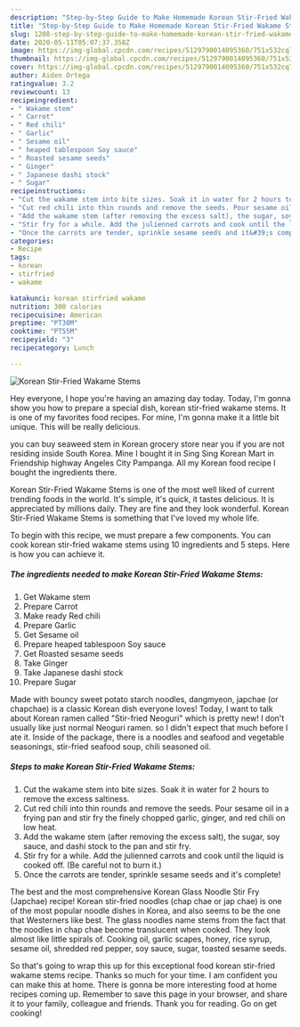 ```yaml
---
description: "Step-by-Step Guide to Make Homemade Korean Stir-Fried Wakame Stems"
title: "Step-by-Step Guide to Make Homemade Korean Stir-Fried Wakame Stems"
slug: 1208-step-by-step-guide-to-make-homemade-korean-stir-fried-wakame-stems
date: 2020-05-11T05:07:37.358Z
image: https://img-global.cpcdn.com/recipes/5129790014095360/751x532cq70/korean-stir-fried-wakame-stems-recipe-main-photo.jpg
thumbnail: https://img-global.cpcdn.com/recipes/5129790014095360/751x532cq70/korean-stir-fried-wakame-stems-recipe-main-photo.jpg
cover: https://img-global.cpcdn.com/recipes/5129790014095360/751x532cq70/korean-stir-fried-wakame-stems-recipe-main-photo.jpg
author: Aiden Ortega
ratingvalue: 3.2
reviewcount: 13
recipeingredient:
- " Wakame stem"
- " Carrot"
- " Red chili"
- " Garlic"
- " Sesame oil"
- " heaped tablespoon Soy sauce"
- " Roasted sesame seeds"
- " Ginger"
- " Japanese dashi stock"
- " Sugar"
recipeinstructions:
- "Cut the wakame stem into bite sizes. Soak it in water for 2 hours to remove the excess saltiness."
- "Cut red chili into thin rounds and remove the seeds. Pour sesame oil in a frying pan and stir fry the finely chopped garlic, ginger, and red chili on low heat."
- "Add the wakame stem (after removing the excess salt), the sugar, soy sauce, and dashi stock to the pan and stir fry."
- "Stir fry for a while. Add the julienned carrots and cook until the liquid is cooked off. (Be careful not to burn it.)"
- "Once the carrots are tender, sprinkle sesame seeds and it&#39;s complete!"
categories:
- Recipe
tags:
- korean
- stirfried
- wakame

katakunci: korean stirfried wakame 
nutrition: 300 calories
recipecuisine: American
preptime: "PT30M"
cooktime: "PT55M"
recipeyield: "3"
recipecategory: Lunch

---
```



![Korean Stir-Fried Wakame Stems](https://img-global.cpcdn.com/recipes/5129790014095360/751x532cq70/korean-stir-fried-wakame-stems-recipe-main-photo.jpg)

Hey everyone, I hope you're having an amazing day today. Today, I'm gonna show you how to prepare a special dish, korean stir-fried wakame stems. It is one of my favorites food recipes. For mine, I'm gonna make it a little bit unique. This will be really delicious.

you can buy seaweed stem in Korean grocery store near you if you are not residing inside South Korea. Mine I bought it in Sing Sing Korean Mart in Friendship highway Angeles City Pampanga. All my Korean food recipe I bought the ingredients there.

Korean Stir-Fried Wakame Stems is one of the most well liked of current trending foods in the world. It's simple, it's quick, it tastes delicious. It is appreciated by millions daily. They are fine and they look wonderful. Korean Stir-Fried Wakame Stems is something that I've loved my whole life.


To begin with this recipe, we must prepare a few components. You can cook korean stir-fried wakame stems using 10 ingredients and 5 steps. Here is how you can achieve it.

<!--inarticleads1-->

##### The ingredients needed to make Korean Stir-Fried Wakame Stems:

1. Get  Wakame stem
1. Prepare  Carrot
1. Make ready  Red chili
1. Prepare  Garlic
1. Get  Sesame oil
1. Prepare  heaped tablespoon Soy sauce
1. Get  Roasted sesame seeds
1. Take  Ginger
1. Take  Japanese dashi stock
1. Prepare  Sugar


Made with bouncy sweet potato starch noodles, dangmyeon, japchae (or chapchae) is a classic Korean dish everyone loves! Today, I want to talk about Korean ramen called &#34;Stir-fried Neoguri&#34; which is pretty new! I don&#39;t usually like just normal Neoguri ramen. so I didn&#39;t expect that much before I ate it. Inside of the package, there is a noodles and seafood and vegetable seasonings, stir-fried seafood soup, chili seasoned oil. 

<!--inarticleads2-->

##### Steps to make Korean Stir-Fried Wakame Stems:

1. Cut the wakame stem into bite sizes. Soak it in water for 2 hours to remove the excess saltiness.
1. Cut red chili into thin rounds and remove the seeds. Pour sesame oil in a frying pan and stir fry the finely chopped garlic, ginger, and red chili on low heat.
1. Add the wakame stem (after removing the excess salt), the sugar, soy sauce, and dashi stock to the pan and stir fry.
1. Stir fry for a while. Add the julienned carrots and cook until the liquid is cooked off. (Be careful not to burn it.)
1. Once the carrots are tender, sprinkle sesame seeds and it&#39;s complete!


The best and the most comprehensive Korean Glass Noodle Stir Fry (Japchae) recipe! Korean stir-fried noodles (chap chae or jap chae) is one of the most popular noodle dishes in Korea, and also seems to be the one that Westerners like best. The glass noodles name stems from the fact that the noodles in chap chae become translucent when cooked. They look almost like little spirals of. Cooking oil, garlic scapes, honey, rice syrup, sesame oil, shredded red pepper, soy sauce, sugar, toasted sesame seeds. 

So that's going to wrap this up for this exceptional food korean stir-fried wakame stems recipe. Thanks so much for your time. I am confident you can make this at home. There is gonna be more interesting food at home recipes coming up. Remember to save this page in your browser, and share it to your family, colleague and friends. Thank you for reading. Go on get cooking!
